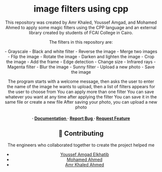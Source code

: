 <div align='center'>

<h1>image filters using cpp</h1>
<p>
  This repository was created by Amr Khaled, Youssef Amgad, and Mohamed Ahmed to apply some magic filters using the CPP language and an external library created by students of FCAI College in Cairo.</p>
<p>The filters in this repository are:</p>
<p>
- Grayscale
- Black and white filter
- Reverse the image
- Merge two images
- Flip the image
- Rotate the image
- Darken and lighten the image
- Crop the image
- Add the frame
- Edge detection
- Change size
- Infrared rays
- Magenta filter
- Blur the image
- Sunny filter
- Upload a new photo
- Save the image
</p>
The program starts with a welcome message, then asks the user to enter the name of the image he wants to upload, then a list of filters appears for the user to choose from
You can apply more than one filter
You can save whatever you want at any time after applying the filter
You can save it in the same file or create a new file
After saving your photo, you can upload a new photo


<h4> <span> · </span> <a href="https://github.com/ Amr-Khaled-Ahmed/Photo-editor/blob/master/README.md"> Documentation </a> <span> · </span> <a href="https://github.com/ Amr-Khaled-Ahmed/Photo-editor/issues"> Report Bug </a> <span> · </span> <a href="https://github.com/ Amr-Khaled-Ahmed/Photo-editor/issues"> Request Feature </a> </h4>







## :wave: Contributing
<p>The engineers who collaborated together to create the project helped me</p>

- [Youssef Amgad Elkhatib](https://github.com/YoussefElkhatib)
- [Mohamed Ahmed](https://github.com/mohamedahmed2005)
- [Amr Khaled Ahmed](https://github.com/Amr-Khaled-Ahmed)

